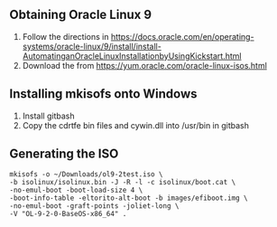 ## Obtaining Oracle Linux 9

1. Follow the directions in https://docs.oracle.com/en/operating-systems/oracle-linux/9/install/install-AutomatinganOracleLinuxInstallationbyUsingKickstart.html
1. Download the from https://yum.oracle.com/oracle-linux-isos.html

## Installing mkisofs onto Windows

1. Install gitbash
1. Copy the cdrtfe bin files and cywin.dll into /usr/bin in gitbash

## Generating the ISO
```
mkisofs -o ~/Downloads/ol9-2test.iso \
-b isolinux/isolinux.bin -J -R -l -c isolinux/boot.cat \
-no-emul-boot -boot-load-size 4 \
-boot-info-table -eltorito-alt-boot -b images/efiboot.img \
-no-emul-boot -graft-points -joliet-long \
-V "OL-9-2-0-BaseOS-x86_64" .
```
